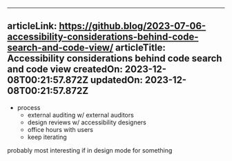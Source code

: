 -----------------------
articleLink: https://github.blog/2023-07-06-accessibility-considerations-behind-code-search-and-code-view/
articleTitle: Accessibility considerations behind code search and code view
createdOn: 2023-12-08T00:21:57.872Z
updatedOn: 2023-12-08T00:21:57.872Z
-----------------------

- process
  - external auditing w/ external auditors
  - design reviews w/ accessibility designers
  - office hours with users
  - keep iterating


probably most interesting if in design mode for something